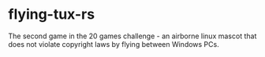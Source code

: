 # flying-tux-rs
The second game in the 20 games challenge - an airborne linux mascot that does not violate copyright laws by flying between Windows PCs.
